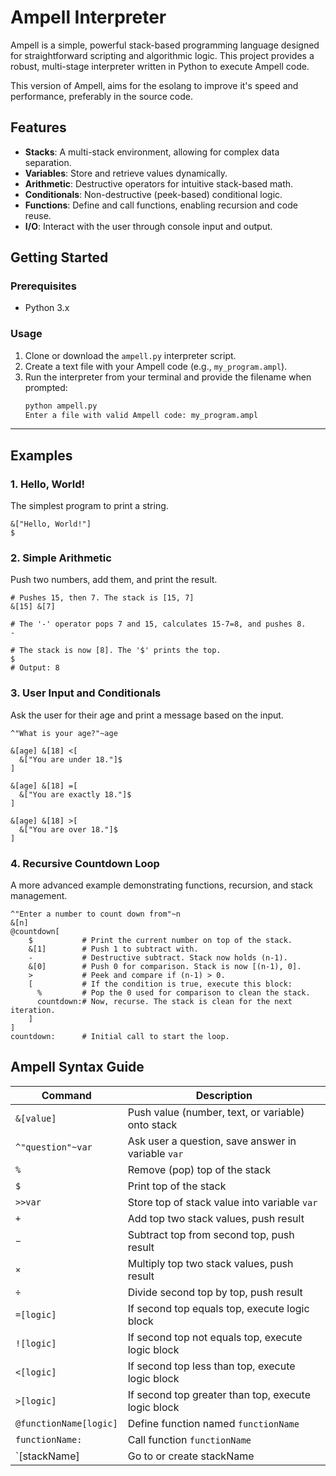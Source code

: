 # Ampell Interpreter

Ampell is a simple, powerful stack-based programming language designed for straightforward scripting and algorithmic logic. This project provides a robust, multi-stage interpreter written in Python to execute Ampell code.

This version of Ampell, aims for the esolang to improve it's speed and performance, preferably in the source code.

## Features

-   **Stacks**: A multi-stack environment, allowing for complex data separation.
-   **Variables**: Store and retrieve values dynamically.
-   **Arithmetic**: Destructive operators for intuitive stack-based math.
-   **Conditionals**: Non-destructive (peek-based) conditional logic.
-   **Functions**: Define and call functions, enabling recursion and code reuse.
-   **I/O**: Interact with the user through console input and output.

## Getting Started

### Prerequisites

-   Python 3.x

### Usage

1.  Clone or download the `ampell.py` interpreter script.
2.  Create a text file with your Ampell code (e.g., `my_program.ampl`).
3.  Run the interpreter from your terminal and provide the filename when prompted:
    ```sh
    python ampell.py
    Enter a file with valid Ampell code: my_program.ampl
    ```

---

## Examples

### 1. Hello, World!

The simplest program to print a string.

```ampell
&["Hello, World!"]
$
```

### 2. Simple Arithmetic
Push two numbers, add them, and print the result.
```
# Pushes 15, then 7. The stack is [15, 7]
&[15] &[7]

# The '-' operator pops 7 and 15, calculates 15-7=8, and pushes 8.
-

# The stack is now [8]. The '$' prints the top.
$
# Output: 8
```
### 3. User Input and Conditionals
Ask the user for their age and print a message based on the input.
```
^"What is your age?"~age

&[age] &[18] <[
  &["You are under 18."]$
]

&[age] &[18] =[
  &["You are exactly 18."]$
]

&[age] &[18] >[
  &["You are over 18."]$
]
```
### 4. Recursive Countdown Loop
A more advanced example demonstrating functions, recursion, and stack management.
```
^"Enter a number to count down from"~n
&[n]
@countdown[
    $           # Print the current number on top of the stack.
    &[1]        # Push 1 to subtract with.
    -           # Destructive subtract. Stack now holds (n-1).
    &[0]        # Push 0 for comparison. Stack is now [(n-1), 0].
    >           # Peek and compare if (n-1) > 0.
    [           # If the condition is true, execute this block:
      %         # Pop the 0 used for comparison to clean the stack.
      countdown:# Now, recurse. The stack is clean for the next iteration.
    ]
]
countdown:      # Initial call to start the loop.
```

## Ampell Syntax Guide

| Command             | Description                                     |
|---------------------|------------------------------------------------|
| `&[value]`          | Push value (number, text, or variable) onto stack |
| `^"question"~var`   | Ask user a question, save answer in variable `var` |
| `%`                 | Remove (pop) top of the stack                    |
| `$`                 | Print top of the stack                            |
| `>>var`             | Store top of stack value into variable `var`    |
| `+`                 | Add top two stack values, push result            |
| `−`                 | Subtract top from second top, push result        |
| `×`                 | Multiply top two stack values, push result        |
| `÷`                 | Divide second top by top, push result             |
| `=[logic]`          | If second top equals top, execute logic block     |
| `![logic]`          | If second top not equals top, execute logic block |
| `<[logic]`          | If second top less than top, execute logic block  |
| `>[logic]`          | If second top greater than top, execute logic block |
| `@functionName[logic]` | Define function named `functionName`           |
| `functionName:`     | Call function `functionName`                      |
|`\[stackName]        | Go to or create stackName                         |
